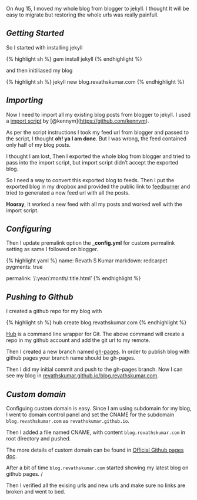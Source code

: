 On Aug 15, I moved my whole blog from blogger to jekyll. I thought It will be easy to migrate but restoring the whole urls was really painfull.

*Getting Started*
-----------------

So I started with installing jekyll

{% highlight sh %} gem install jekyll {% endhighlight %}

and then initiliased my blog

{% highlight sh %} jekyll new blog.revathskumar.com {% endhighlight %}

*Importing*
-----------

Now I need to import all my existing blog posts from blogger to jekyll. I used a [import script](https://gist.github.com/kennym/1115810) by <span class="citation" data-cites="kennym">\[@kennym\]</span>(https://github.com/kennym).

As per the script instructions I took my feed url from blogger and passed to the script, I thought **oh! ya I am done**. But I was wrong, the feed contained only half of my blog posts.

I thought I am lost, Then I exported the whole blog from blogger and tried to pass into the import script, but import script didn’t accept the exported blog.

So I need a way to convert this exported blog to feeds. Then I put the exported blog in my dropbox and provided the public link to [feedburner](http://feedburner.google.com) and tried to generated a new feed url with all the posts.

**Hooray**, It worked a new feed with all my posts and worked well with the import script.

*Configuring*
-------------

Then I update premalink option the **\_config.yml** for custom permalink setting as same I followed on blogger.

{% highlight yaml %} name: Revath S Kumar markdown: redcarpet pygments: true

permalink: ‘/:year/:month/:title.html’ {% endhighlight %}

*Pushing to Github*
-------------------

I created a github repo for my blog with

{% highlight sh %} hub create blog.revathskumar.com {% endhighlight %}

[Hub](http://hub.github.com/) is a command line wrapper for Git. The above command will create a repo in my github account and add the git url to my remote.

Then I created a new branch named [gh-pages](http://pages.github.com/). In order to publish blog with github pages your branch name should be gh-pages.

Then I did my initial commit and push to the gh-pages branch. Now I can see my blog in [revathskumar.github.io/blog.revathskumar.com](http://revathskumar.github.io/blog.revathskumar.com).

*Custom domain*
---------------

Configuing custom domain is easy. Since I am using subdomain for my blog, I went to domain control panel and set the CNAME for the subdomain `blog.revathskumar.com` as `revathskumar.github.io`.

Then I added a file named CNAME, with content `blog.revathskumar.com` in root directory and pushed.

The more details of custom domain can be found in [Official Github pages doc](https://help.github.com/articles/setting-up-a-custom-domain-with-pages).

After a bit of time `blog.revathskumar.com` started showing my latest blog on github pages. /

Then I verified all the exising urls and new urls and make sure no links are broken and went to bed.
